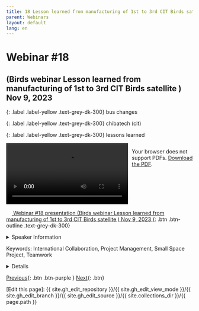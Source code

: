```yaml
---
title: 18 Lesson learned from manufacturing of 1st to 3rd CIT Birds satellite
parent: Webinars
layout: default
lang: en
---
```


# Webinar #18
## (Birds webinar Lesson learned from manufacturing of 1st to 3rd CIT Birds satellite ) Nov 9, 2023


{: .label .label-yellow .text-grey-dk-300}
bus changes

{: .label .label-yellow .text-grey-dk-300}
chibatech (cit)

{: .label .label-yellow .text-grey-dk-300}
lessons learned

<div style="display: flex; gap: 10px; align-items: flex-start;">
  <!-- Video Section -->
  <div style="flex: 2; max-width: 66%;">
    <video controls width="100%" height="auto">
      <source src="https://birds-project.com/open-source/video/birds_bus_opensource_webinar_18.mp4" type="video/mp4">
      Your browser does not support the video tag.
    </video>
  </div>

  <!-- Chat Section -->
  <div style="flex: 1; max-width: 33%;">
    <object 
      data="https://birds-project.com/open-source/pdf/BIRDS_BUS_Opensource_18_chat.pdf" 
      width="100%" 
      height="275px">
      <p>Your browser does not support PDFs. <a href="https://birds-project.com/open-source/pdf/BIRDS_BUS_Opensource_18_chat.pdf">Download the PDF</a>.</p>
    </object>
  </div>
</div>


<!-- Download Presentation -->
[<img src="https://raw.githubusercontent.com/FortAwesome/Font-Awesome/6.x/svgs/regular/circle-down.svg" width="15" height="15"> Webinar #18 presentation (Birds webinar Lesson learned from manufacturing of 1st to 3rd CIT Birds satellite ) Nov 9, 2023
 ](https://birds-project.com/open-source/pdf/BIRDS_BUS_OpensourceWebinar_18.pdf){: .btn .btn-outline .text-grey-dk-300}


<details markdown="block">
<summary>Speaker Information</summary>
XXX  talked about XXX in his presentation titled "XXX".
</details>

Keywords: International Collaboration, Project Management, Small Space Project, Teamwork

<details markdown="block">
<summary>Details</summary>
XXX  talked about XXX in his presentation titled "XXX".
</details>

[Previous]({{site.url}}/resources/webinars/webinar-17/){: .btn .btn-purple }
[Next]({{site.url}}/resources/webinars/webinar-19/){: .btn}


[Edit this page]:  {{ site.gh_edit_repository }}/{{ site.gh_edit_view_mode }}/{{ site.gh_edit_branch }}/{{ site.gh_edit_source }}/{{ site.collections_dir }}/{{ page.path }}

